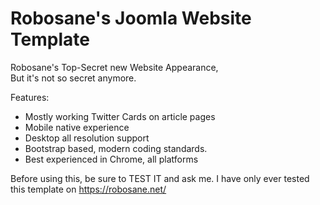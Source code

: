 # Robosane's Joomla Website Template
Robosane's Top-Secret new Website Appearance,  
But it's not so secret anymore.  

Features:
 * Mostly working Twitter Cards on article pages
 * Mobile native experience
 * Desktop all resolution support
 * Bootstrap based, modern coding standards.
 * Best experienced in Chrome, all platforms

Before using this, be sure to TEST IT and ask me. I have only ever tested this template on https://robosane.net/
